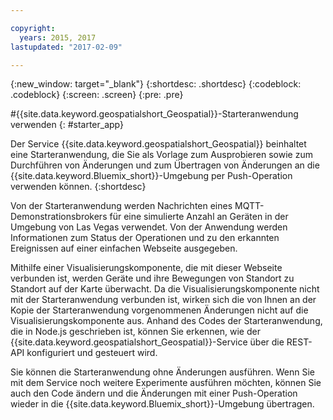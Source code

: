 ```yaml
---

copyright:
  years: 2015, 2017
lastupdated: "2017-02-09"

---
```


<!-- Attribute definitions --> 
{:new_window: target="_blank"}
{:shortdesc: .shortdesc}
{:codeblock: .codeblock}
{:screen: .screen}
{:pre: .pre}

#{{site.data.keyword.geospatialshort_Geospatial}}-Starteranwendung
verwenden
{: #starter_app}


Der Service {{site.data.keyword.geospatialshort_Geospatial}} beinhaltet eine Starteranwendung,
die Sie als Vorlage zum Ausprobieren sowie zum Durchführen von Änderungen und zum Übertragen von Änderungen an
die {{site.data.keyword.Bluemix_short}}-Umgebung per Push-Operation verwenden können.
{:shortdesc}

Von der Starteranwendung werden Nachrichten eines MQTT-Demonstrationsbrokers für eine simulierte Anzahl an Geräten in der Umgebung von Las Vegas verwendet. Von der Anwendung werden Informationen zum Status der Operationen und zu den erkannten Ereignissen auf einer einfachen Webseite ausgegeben.


Mithilfe einer Visualisierungskomponente, die mit dieser Webseite verbunden ist, werden Geräte und ihre Bewegungen von Standort zu Standort auf der Karte überwacht. Da die Visualisierungskomponente nicht mit der Starteranwendung verbunden ist, wirken sich die von Ihnen an der Kopie der Starteranwendung vorgenommenen Änderungen nicht auf die Visualisierungskomponente aus. Anhand des Codes der Starteranwendung, die in Node.js geschrieben ist, können Sie erkennen, wie der {{site.data.keyword.geospatialshort_Geospatial}}-Service über die REST-API konfiguriert und gesteuert wird. 


Sie können die Starteranwendung ohne Änderungen ausführen. Wenn Sie mit dem Service noch weitere Experimente ausführen möchten, können Sie auch den Code ändern und die Änderungen mit einer Push-Operation wieder in die {{site.data.keyword.Bluemix_short}}-Umgebung übertragen.
